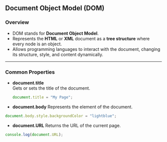 ## Document Object Model (DOM)

### Overview
- DOM stands for **Document Object Model**.
- Represents the **HTML** or **XML** document as a **tree structure** where every node is an object.
- Allows programming languages to interact with the document, changing its structure, style, and content dynamically.

---

### Common Properties

- **document.title**  
  Gets or sets the title of the document.
  ```javascript
  document.title = "My Page";
  ```

- **document.body**
  Represents the <body> element of the document.
```javascript
document.body.style.backgroundColor = "lightblue";
```

- **document.URL**
  Returns the URL of the current page.
```javascript
console.log(document.URL);
```
